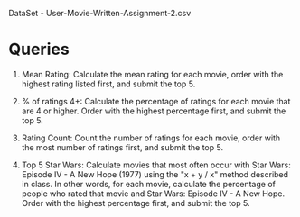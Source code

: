 

DataSet -  User-Movie-Written-Assignment-2.csv

Queries
=======
1. Mean Rating: Calculate the mean rating for each movie, order with the highest rating listed first, and submit the top 5.

2. % of ratings 4+: Calculate the percentage of ratings for each movie that are 4 or higher. Order with the highest percentage first, and submit the top 5.

3. Rating Count: Count the number of ratings for each movie, order with the most number of ratings first, and submit the top 5.

4. Top 5 Star Wars: Calculate movies that most often occur with Star Wars: Episode IV - A New Hope (1977) using the "x + y / x" method described in class. In other words, for each movie, calculate the percentage of people who rated that movie and Star Wars: Episode IV - A New Hope. Order with the highest percentage first, and submit the top 5.